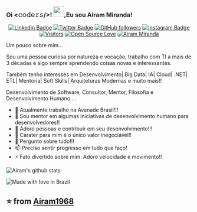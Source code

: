 
### Oi <𝚌𝚘𝚍𝚎𝚛𝚜/>! <img src="https://github.com/TheDudeThatCode/TheDudeThatCode/blob/master/Assets/Hi.gif" width="29px">,Eu sou Airam Miranda!

<div align="center">

[![Linkedin Badge](https://img.shields.io/badge/-Airam1968-blue?style=social&logo=Linkedin&logoColor=blue&link=https://www.linkedin.com/in/airam1968/)](https://www.linkedin.com/in/airam1968/) [![Twitter Badge](http://img.shields.io/badge/-@airam1968-1ca0f1?style=social&logo=twitter&logoColor=blue&link=https://twitter.com/airam1968)](https://twitter.com/airam1968) [![GitHub followers](https://img.shields.io/github/followers/airam1968?label=Follow&style=social)](https://github.com/airam1968/?tab=follow)
[![Instagram Badge](https://img.shields.io/badge/-airamma1968-blue?style=social&logo=Instagram&link=https://www.instagram.com/airamma1968/)](https://www.instagram.com/airamma1968/) [![Visitors](https://visitor-badge.glitch.me/badge?page_id=airam1968.visitor-badge)](https://github.com/airam1968) [![Open Source Love](https://badges.frapsoft.com/os/v2/open-source.svg?v=103)](https://github.com/airam1968)
 [![Airam Miranda](https://cdn.rawgit.com/sindresorhus/awesome/d7305f38d29fed78fa85652e3a63e154dd8e8829/media/badge.svg)](https://www.gitanosoftware.com.br/cvairam/)

 </div>
<div align="left">
 
Um pouco sobre mim...

Sou uma pessoa curiosa por natureza e vocação, trabalho com TI a mais de 3 décadas e sigo sempre aprendendo coisas novas e interessantes.

Também tenho interesses em 
Desenvolvimento| Big Data| IA| Cloud| .NET| ETL| Mentoria| Soft Skills| Arquiteturas Modernas e muito mais!!

Desenvolvimento de Software, Consultor, Mentor, Filosofia e Desenvolvimento Humano.... 


- 🔭 Atualmente trabalho na Avanade Brasil!!!
- 🌱 Sou mentor em algumas iniciativas de desenvolvimento humano para desenvolvedores!! 
- 👯 Adoro pessoas e contribuir em seu desenvolvimento!!!
- 🧥 Carater para mim é o único valor inegociável!!
- 💬 Pergunto sobre tudo!!!
- 📫 Preciso sentir progresso em tudo que faço!
- ⚡ Fato divertido sobre mim: Adoro velocidade e movimento!!

![Airam's github stats](https://github-readme-stats.vercel.app/api?username=airam1968&hide=["issues"]&show_icons=true)
</div>


![Made with love in Brazil](https://madewithlove.now.sh/br?heart=true&template=for-the-badge)

## ⭐️ from [Airam1968](https://github.com/airam1968)
